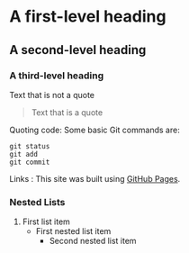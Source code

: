 
# A first-level heading
## A second-level heading
### A third-level heading


Text that is not a quote
> Text that is a quote

Quoting code: Some basic Git commands are:
```
git status
git add
git commit
```

Links : This site was built using [GitHub Pages](https://pages.github.com/).

### Nested Lists 
1. First list item
   - First nested list item
     - Second nested list item
    
  
